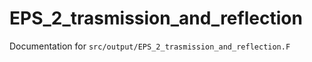 # EPS_2_trasmission_and_reflection

Documentation for `src/output/EPS_2_trasmission_and_reflection.F`
